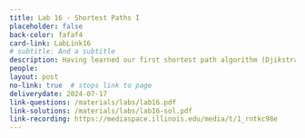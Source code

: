 ```yaml
---
title: Lab 16 - Shortest Paths I
placeholder: false
back-color: fafaf4
card-link: LabLink16
# subtitle: And a subtitle
description: Having learned our first shortest path algorithm (Djikstra's) we'll discuss the shortest path problem in a variety of contexts.
people:
layout: post
no-link: true  # stops link to page 
deliverydate: 2024-07-17
link-questions: /materials/labs/lab16.pdf
link-solutions: /materials/labs/lab16-sol.pdf
link-recording: https://mediaspace.illinois.edu/media/t/1_rntkc98e
---
```










